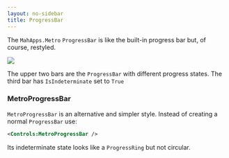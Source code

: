 ```yaml
---
layout: no-sidebar
title: ProgressBar
---
```


The `MahApps.Metro` `ProgressBar` is like the built-in progress bar but, of course, restyled.

![]({{site.baseurl}}/images/progressbar.png)

The upper two bars are the `ProgressBar` with different progress states. The third bar has `IsIndeterminate` set to `True`

### MetroProgressBar

`MetroProgressBar` is an alternative and simpler style. Instead of creating a normal `ProgressBar` use:

```xml
<Controls:MetroProgressBar />
```

Its indeterminate state looks like a `ProgressRing` but not circular.
